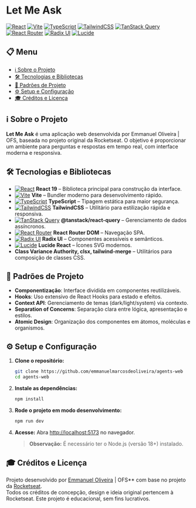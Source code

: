 # Let Me Ask

[![React](https://img.shields.io/badge/React-20232A?style=flat-square&logo=react&logoColor=61DAFB)](https://react.dev/)
[![Vite](https://img.shields.io/badge/Vite-646CFF?style=flat-square&logo=vite&logoColor=FFD62E)](https://vitejs.dev/)
[![TypeScript](https://img.shields.io/badge/TypeScript-007ACC?style=flat-square&logo=typescript&logoColor=white)](https://www.typescriptlang.org/)
[![TailwindCSS](https://img.shields.io/badge/Tailwind_CSS-38B2AC?style=flat-square&logo=tailwind-css&logoColor=white)](https://tailwindcss.com/)
[![TanStack Query](https://img.shields.io/badge/TanStack%20Query-FF4154?style=flat-square&logo=react-query&logoColor=white)](https://tanstack.com/query/latest)
[![React Router](https://img.shields.io/badge/React%20Router-CA4245?style=flat-square&logo=react-router&logoColor=white)](https://reactrouter.com/)
[![Radix UI](https://img.shields.io/badge/Radix%20UI-111?style=flat-square&logo=radix-ui&logoColor=white)](https://www.radix-ui.com/)
[![Lucide](https://img.shields.io/badge/Lucide-000?style=flat-square&logo=lucide&logoColor=white)](https://lucide.dev/)

## 📋 Menu

- [ℹ️ Sobre o Projeto](#-sobre-o-projeto)
- [🛠️ Tecnologias e Bibliotecas](#-tecnologias-e-bibliotecas)
- [🧩 Padrões de Projeto](#-padrões-de-projeto)
- [⚙️ Setup e Configuração](#-setup-e-configuração)
- [🎓 Créditos e Licença](#-créditos-e-licença)

## ℹ️ Sobre o Projeto

**Let Me Ask** é uma aplicação web desenvolvida por Emmanuel Oliveira | OFS, baseada no projeto original da Rocketseat. O objetivo é proporcionar um ambiente para perguntas e respostas em tempo real, com interface moderna e responsiva.

## 🛠️ Tecnologias e Bibliotecas

- [![React](https://img.shields.io/badge/React-20232A?style=flat-square&logo=react&logoColor=61DAFB)](https://react.dev/) **React 19** – Biblioteca principal para construção da interface.
- [![Vite](https://img.shields.io/badge/Vite-646CFF?style=flat-square&logo=vite&logoColor=FFD62E)](https://vitejs.dev/) **Vite** – Bundler moderno para desenvolvimento rápido.
- [![TypeScript](https://img.shields.io/badge/TypeScript-007ACC?style=flat-square&logo=typescript&logoColor=white)](https://www.typescriptlang.org/) **TypeScript** – Tipagem estática para maior segurança.
- [![TailwindCSS](https://img.shields.io/badge/Tailwind_CSS-38B2AC?style=flat-square&logo=tailwind-css&logoColor=white)](https://tailwindcss.com/) **TailwindCSS** – Utilitário para estilização rápida e responsiva.
- [![TanStack Query](https://img.shields.io/badge/TanStack%20Query-FF4154?style=flat-square&logo=react-query&logoColor=white)](https://tanstack.com/query/latest) **@tanstack/react-query** – Gerenciamento de dados assíncronos.
- [![React Router](https://img.shields.io/badge/React%20Router-CA4245?style=flat-square&logo=react-router&logoColor=white)](https://reactrouter.com/) **React Router DOM** – Navegação SPA.
- [![Radix UI](https://img.shields.io/badge/Radix%20UI-111?style=flat-square&logo=radix-ui&logoColor=white)](https://www.radix-ui.com/) **Radix UI** – Componentes acessíveis e semânticos.
- [![Lucide](https://img.shields.io/badge/Lucide-000?style=flat-square&logo=lucide&logoColor=white)](https://lucide.dev/) **Lucide React** – Ícones SVG modernos.
- **Class Variance Authority, clsx, tailwind-merge** – Utilitários para composição de classes CSS.

## 🧩 Padrões de Projeto

- **Componentização**: Interface dividida em componentes reutilizáveis.
- **Hooks**: Uso extensivo de React Hooks para estado e efeitos.
- **Context API**: Gerenciamento de temas (dark/light/system) via contexto.
- **Separation of Concerns**: Separação clara entre lógica, apresentação e estilos.
- **Atomic Design**: Organização dos componentes em átomos, moléculas e organismos.

## ⚙️ Setup e Configuração

1. **Clone o repositório:**
   ```bash
   git clone https://github.com/emmanuelmarcosdeoliveira/agents-web
   cd agents-web
   ```
2. **Instale as dependências:**
   ```bash
   npm install
   ```
3. **Rode o projeto em modo desenvolvimento:**
   ```bash
   npm run dev
   ```
4. **Acesse:**
   Abra [http://localhost:5173](http://localhost:5173) no navegador.

   > **Observação:** É necessário ter o Node.js (versão 18+) instalado.

## 🎓 Créditos e Licença

Projeto desenvolvido por [Emmanuel Oliveira](https://www.ofs.dev.br) | OFS\*\* com base no projeto da [Rocketseat](https://rocketseat.com.br/). </br> Todos os créditos de concepção, design e ideia original pertencem à Rocketseat.
Este projeto é educacional, sem fins lucrativos.
